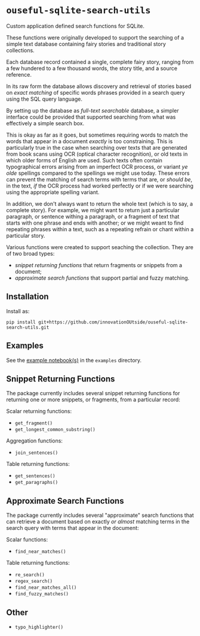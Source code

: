 # `ouseful-sqlite-search-utils`

Custom application defined search functions for SQLite.

These functions were originally developed to support the searching of a simple text database containing fairy stories and traditional story collections.

Each database record contained a single, complete fairy story, ranging from a few hundered to a few thousand words, the story title, and a source reference.

In its raw form the database allows discovery and retrieval of stories based on *exact matching* of specific words phrases provided in a search query using the SQL query language.

By setting up the database as *full-text searchable* database, a simpler interface could be provided that supported searching from what was effectively a simple search box.

This is okay as far as it goes, but sometimes requiring words to match the words that appear in a document *exactly* is too constraining. This is particularly true in the case when searching over texts that are generated from book scans using OCR (optical character recognition), or old texts in which older forms of English are used. Such texts often contain typographical errors arising from an imperfect OCR process, or variant *ye olde* spellings compared to the spellings we might use today. These errors can prevent the matching of search terms with terms that are, or *should be*, in the text, *if* the OCR process had worked perfectly or if we were searching using the appropriate spelling variant.

In addition, we don't always want to return the whole text (which is to say, a complete story). For example, we might want to return just a particular paragraph, or sentence withing a paragraph, or a fragment of text that starts with one phrase and ends with another; or we might weant to find repeating phrases within a text, such as a repeating refrain or chant within a particular story.

Various functions were created to support seaching the collection. They are of two broad types:

- *snippet returning functions* that return fragments or snippets from a document;
- *approximate search functions* that support partial and fuzzy matching.

## Installation

Install as:

`pip install git+https://github.com/innovationOUtside/ouseful-sqlite-search-utils.git`

## Examples

See the [example notebook(s)](./examples) in the `examples` directory.

## Snippet Returning Functions

The package currently includes several snippet returning functions for returning one or more snippets, or fragments, from a particular record:

Scalar returning functions:

- `get_fragment()`
- `get_longest_common_substring()`

Aggregation functions:

- `join_sentences()`

Table returning functions:

- `get_sentences()`
- `get_paragraphs()`

## Approximate Search Functions

The package currently includes several "approximate" search functions that can retrieve a document based on exactly *or almost* matching terms in the search query with terms that appear in the document:

Scalar functions:

- `find_near_matches()`

Table returning functions:

- `re_search()`
- `regex_search()`
- `find_near_matches_all()`
- `find_fuzzy_matches()`

## Other

 - `typo_highlighter()`
